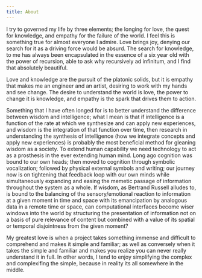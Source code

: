 ```yaml
---
title: About
---
```


I try to governed my life by three elements; the longing for love, the quest for knowledge, and empathy for the failure of the world. I feel this is something true for almost everyone I admire. Love brings joy, denying our search for it as a driving force would be absurd. The search for knowledge, to me has always been encapsulated in the essence of a six year old with the power of recursion, able to ask why recursively ad infinitum, and I find that absolutely beautiful.

Love and knowledge are the pursuit of the platonic solids, but it is empathy that makes me an engineer and an artist, desiring to work with my hands and see change. The desire to understand the world is love, the power to change it is knowledge, and empathy is the spark that drives them to action.

Something that I have often longed for is to better understand the difference between wisdom and intelligence; what I mean is that if intelligence is a function of the rate at which we synthesize and can apply new experiences, and wisdom is the integration of that function over time, then research in understanding the synthesis of intelligence (how we integrate concepts and apply new experiences) is probably the most beneficial method for gleaning wisdom as a society. To extend human capability we need technology to act as a prosthesis in the ever extending human mind. Long ago cognition was bound to our own heads; then moved to cognition through symbolic vocalization; followed by physical external symbols and writing; our journey now is on tightening that feedback loop with our own minds while simultaneously expanding and easing the memetic passage of information throughout the system as a whole. If wisdom, as Bertrand Russell alludes to, is bound to the balancing of the sensory/emotional reaction to information at a given moment in time and space with its emancipation by analogous data in a remote time or space, can computational interfaces become wiser windows into the world by structuring the presentation of information not on a basis of pure relevance of content but combined with a value of its spatial or temporal disjointness from the given moment?

My greatest love is when a project takes something immense and difficult to comprehend and makes it simple and familiar; as well as conversely when it takes the simple and familiar and makes you realize you can never really understand it in full. In other words, I tend to enjoy simplifying the complex and complexifing the simple, because in reality its all somewhere in the middle.
